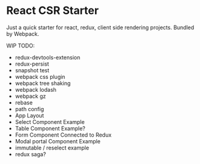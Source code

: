 # React CSR Starter

Just a quick starter for react, redux, client side rendering projects. Bundled by Webpack.

WIP TODO:
- redux-devtools-extension
- redux-persist
- snapshot test
- webpack css plugin
- webpack tree shaking
- webpack lodash
- webpack gz
- rebase
- path config
- App Layout
- Select Component Example
- Table Component Example?
- Form Component Connected to Redux
- Modal portal Component Example
- immutable / reselect example
- redux saga?
